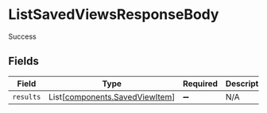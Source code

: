 # ListSavedViewsResponseBody

Success


## Fields

| Field                                                                  | Type                                                                   | Required                                                               | Description                                                            |
| ---------------------------------------------------------------------- | ---------------------------------------------------------------------- | ---------------------------------------------------------------------- | ---------------------------------------------------------------------- |
| `results`                                                              | List[[components.SavedViewItem](../../models/shared/savedviewitem.md)] | :heavy_minus_sign:                                                     | N/A                                                                    |
